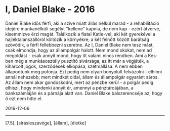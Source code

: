 # I, Daniel Blake - 2016

Daniel Blake idős férfi, aki a szíve miatt állás nélkül marad - a rehabilitáció idejére munkanélküli segélyt "kellene" kapnia, de nem kap - ezért átverve, kisemmizve érzi magát. Találkozik a fiatal Katie-vel, aki két gyerekével a hajléktalanszállóról költözik a környékre; a két felnőtt között barátság szövődik, a férfi fellebbezni szeretne. Az I, Daniel Blake nem tesz mást, csak elmondja, hogy az állampolgár halott. Nem mond okokat, nem ad megoldást - csak annyit mond, hogy itt valami nincs rendben. Ami a Kes-ben még a munkásosztály pusztító sivársága, az itt már a végjáték, a kiharcolt jogok, szerződések elkopása, szétmállása. A nem ebben állapodtunk meg pofonja. Ezt pedig nem olyan bonyolult felvázolni - elhinni annál nehezebb; mert mindkét oldal, állam és állampolgár egyaránt sáros. Az állam nem akar gondoskodni, mert az pénzbe kerül - a polgár pedig elhiszi, hogy mindenki annyit ér, amennyi a pénztárcájában, a bankszámláján és a párnája alatt van. Daniel Blake balszerencséje az, hogy ő ezt nem hitte el.

2016-12-06 

----

[7.5], [sírásleszavége], [állam], [életke]